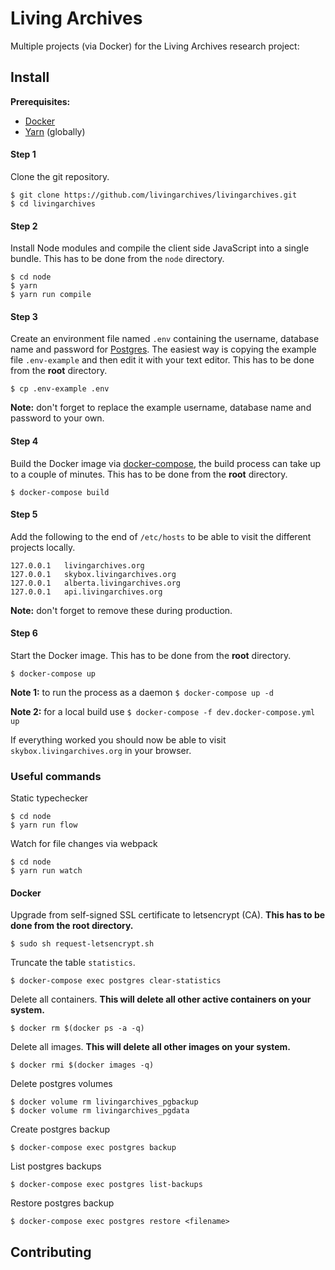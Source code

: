# Living Archives

Multiple projects (via Docker) for the Living Archives research project:

## Install

**Prerequisites:** 

* [Docker](https://www.docker.com/) 
* [Yarn](https://github.com/yarnpkg/yarn) (globally)

#### Step 1

Clone the git repository.

```
$ git clone https://github.com/livingarchives/livingarchives.git
$ cd livingarchives
```

#### Step 2

Install Node modules and compile the client side JavaScript into a single bundle. This has to be done from the `node` directory.

```
$ cd node
$ yarn
$ yarn run compile
```

#### Step 3

Create an environment file named `.env` containing the username, database name and password for [Postgres](https://www.postgresql.org/). The easiest way is copying the example file `.env-example` and then edit it with your text editor. This has to be done from the **root** directory.

```
$ cp .env-example .env
```

**Note:** don't forget to replace the example username, database name and password to your own.

#### Step 4

Build the Docker image via [docker-compose](https://docs.docker.com/compose/), the build process can take up to a couple of minutes. This has to be done from the **root** directory.

```
$ docker-compose build
```

#### Step 5

Add the following to the end of `/etc/hosts` to be able to visit the different projects locally.

```
127.0.0.1   livingarchives.org
127.0.0.1   skybox.livingarchives.org
127.0.0.1   alberta.livingarchives.org
127.0.0.1   api.livingarchives.org
```

**Note:** don't forget to remove these during production. 

#### Step 6

Start the Docker image. This has to be done from the **root** directory.

```
$ docker-compose up
```

**Note 1:** to run the process as a daemon `$ docker-compose up -d`

**Note 2:** for a local build use `$ docker-compose -f dev.docker-compose.yml up`

If everything worked you should now be able to visit `skybox.livingarchives.org` in your browser.

### Useful commands

Static typechecker 

```
$ cd node
$ yarn run flow
```

Watch for file changes via webpack

```
$ cd node
$ yarn run watch
```

#### Docker

Upgrade from self-signed SSL certificate to letsencrypt (CA). **This has to be done from the root directory.**

```
$ sudo sh request-letsencrypt.sh
```

Truncate the table `statistics`.

```
$ docker-compose exec postgres clear-statistics
```

Delete all containers. **This will delete all other active containers on your system.**

```
$ docker rm $(docker ps -a -q)
```

Delete all images. **This will delete all other images on your system.**

```
$ docker rmi $(docker images -q)
```

Delete postgres volumes

```
$ docker volume rm livingarchives_pgbackup
$ docker volume rm livingarchives_pgdata
```

Create postgres backup

```
$ docker-compose exec postgres backup
```

List postgres backups

```
$ docker-compose exec postgres list-backups
```

Restore postgres backup

```
$ docker-compose exec postgres restore <filename>
```

## Contributing
